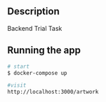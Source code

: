 ## Description

Backend Trial Task 

## Running the app

```bash
# start
$ docker-compose up

#visit
http://localhost:3000/artwork

```